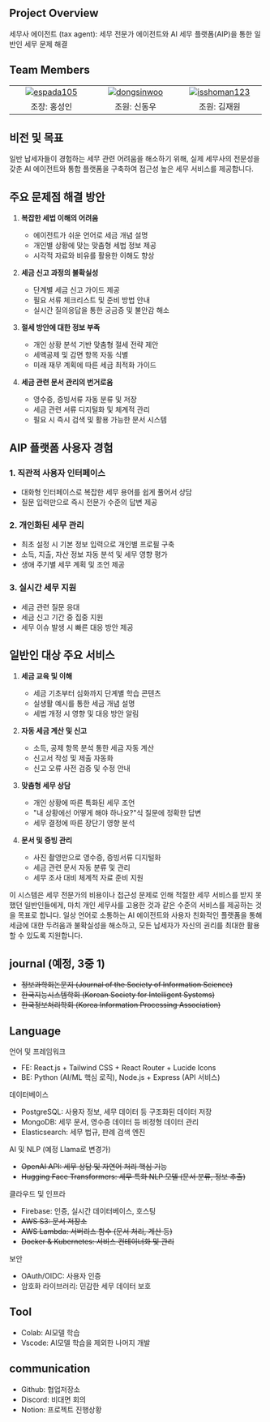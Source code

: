 ## Project Overview
세무사 에이전트 (tax agent): 세무 전문가 에이전트와 AI 세무 플랫폼(AIP)을 통한 일반인 세무 문제 해결

##  Team Members
<table>
  <tr align="center">
        <td width="150px">
      <a href="https://github.com/espada105" target="_blank">
        <img src="https://avatars.githubusercontent.com/espada105" alt="espada105" />
      </a>
    </td>
    
   <td width="150px">
      <a href="https://github.com/dongsinwoo" target="_blank">
        <img src="https://avatars.githubusercontent.com/dongsinwoo" alt="dongsinwoo" />
      </a>
    </td>
  <td width="150px">
      <a href="https://github.com/isshoman123" target="_blank">
        <img src="https://avatars.githubusercontent.com/isshoman123" alt="isshoman123" />
      </a>
    </td>
  </tr>
  <tr align="center">
    <td>
      조장: 홍성인
    </td>
    <td>
      조원: 신동우
    </td>
      <td>
      조원: 김재원
    </td>
  </tr>
</table>

## 비전 및 목표

일반 납세자들이 경험하는 세무 관련 어려움을 해소하기 위해, 실제 세무사의 전문성을 갖춘 AI 에이전트와 통합 플랫폼을 구축하여 접근성 높은 세무 서비스를 제공합니다.

## 주요 문제점 해결 방안

1. **복잡한 세법 이해의 어려움**
   - 에이전트가 쉬운 언어로 세금 개념 설명
   - 개인별 상황에 맞는 맞춤형 세법 정보 제공
   - 시각적 자료와 비유를 활용한 이해도 향상

2. **세금 신고 과정의 불확실성**
   - 단계별 세금 신고 가이드 제공
   - 필요 서류 체크리스트 및 준비 방법 안내
   - 실시간 질의응답을 통한 궁금증 및 불안감 해소

3. **절세 방안에 대한 정보 부족**
   - 개인 상황 분석 기반 맞춤형 절세 전략 제안
   - 세액공제 및 감면 항목 자동 식별
   - 미래 재무 계획에 따른 세금 최적화 가이드

4. **세금 관련 문서 관리의 번거로움**
   - 영수증, 증빙서류 자동 분류 및 저장
   - 세금 관련 서류 디지털화 및 체계적 관리
   - 필요 시 즉시 검색 및 활용 가능한 문서 시스템

## AIP 플랫폼 사용자 경험

### 1. 직관적 사용자 인터페이스
- 대화형 인터페이스로 복잡한 세무 용어를 쉽게 풀어서 상담
- 질문 입력만으로 즉시 전문가 수준의 답변 제공

### 2. 개인화된 세무 관리
- 최초 설정 시 기본 정보 입력으로 개인별 프로필 구축
- 소득, 지출, 자산 정보 자동 분석 및 세무 영향 평가
- 생애 주기별 세무 계획 및 조언 제공

### 3. 실시간 세무 지원
- 세금 관련 질문 응대
- 세금 신고 기간 중 집중 지원
- 세무 이슈 발생 시 빠른 대응 방안 제공

## 일반인 대상 주요 서비스

1. **세금 교육 및 이해**
   - 세금 기초부터 심화까지 단계별 학습 콘텐츠
   - 실생활 예시를 통한 세금 개념 설명
   - 세법 개정 시 영향 및 대응 방안 알림

2. **자동 세금 계산 및 신고**
   - 소득, 공제 항목 분석 통한 세금 자동 계산
   - 신고서 작성 및 제출 자동화
   - 신고 오류 사전 검증 및 수정 안내

3. **맞춤형 세무 상담**
   - 개인 상황에 따른 특화된 세무 조언
   - "내 상황에선 어떻게 해야 하나요?"식 질문에 정확한 답변
   - 세무 결정에 따른 장단기 영향 분석

4. **문서 및 증빙 관리**
   - 사진 촬영만으로 영수증, 증빙서류 디지털화
   - 세금 관련 문서 자동 분류 및 관리
   - 세무 조사 대비 체계적 자료 준비 지원

이 시스템은 세무 전문가의 비용이나 접근성 문제로 인해 적절한 세무 서비스를 받지 못했던 일반인들에게, 마치 개인 세무사를 고용한 것과 같은 수준의 서비스를 제공하는 것을 목표로 합니다. 일상 언어로 소통하는 AI 에이전트와 사용자 친화적인 플랫폼을 통해 세금에 대한 두려움과 불확실성을 해소하고, 모든 납세자가 자신의 권리를 최대한 활용할 수 있도록 지원합니다.

## journal (예정, 3중 1)
- ~~정보과학회논문지 (Journal of the Society of Information Science)~~
- ~~한국지능시스템학회 (Korean Society for Intelligent Systems)~~
- ~~한국정보처리학회 (Korea Information Processing Association)~~

## Language
언어 및 프레임워크
- FE: React.js + Tailwind CSS + React Router + Lucide Icons
- BE: Python (AI/ML 핵심 로직), Node.js + Express (API 서비스)
 
데이터베이스
- PostgreSQL: 사용자 정보, 세무 데이터 등 구조화된 데이터 저장
- MongoDB: 세무 문서, 영수증 데이터 등 비정형 데이터 관리
- Elasticsearch: 세무 법규, 판례 검색 엔진

AI 및 NLP (예정 Llama로 변경가)
- ~~OpenAI API: 세무 상담 및 자연어 처리 핵심 기능~~
- ~~Hugging Face Transformers: 세무 특화 NLP 모델 (문서 분류, 정보 추출)~~

클라우드 및 인프라
- Firebase: 인증, 실시간 데이터베이스, 호스팅
- ~~AWS S3: 문서 저장소~~
- ~~AWS Lambda: 서버리스 함수 (문서 처리, 계산 등)~~
- ~~Docker & Kubernetes: 서비스 컨테이너화 및 관리~~

보안
- OAuth/OIDC: 사용자 인증
- 암호화 라이브러리: 민감한 세무 데이터 보호

## Tool
- Colab: AI모델 학습
- Vscode: AI모델 학습을 제외한 나머지 개발
  
## communication
- Github: 협업저장소
- Discord: 비대면 회의
- Notion: 프로젝트 진행상황 



